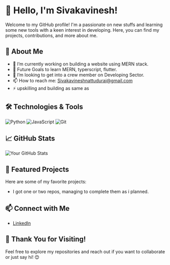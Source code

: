 # 👋 Hello, I'm Sivakavinesh!

Welcome to my GitHub profile! I'm a passionate on new stuffs and learning some new tools with a keen interest in developing. Here, you can find my projects, contributions, and more about me.

## 🚀 About Me

- 🔭 I’m currently working on building a website using MERN stack.
- 🌱 Future Goals to learn MERN, typerscript, flutter.
- 👯 I’m looking to get into a crew member on Developing Sector.
- 📫 How to reach me: Sivakavineshnattudurai@gmail.com
- ⚡ upskilling and building as same as 

## 🛠️ Technologies & Tools

![Python](https://img.shields.io/badge/-Python-3776AB?style=flat-square&logo=python&logoColor=white)
![JavaScript](https://img.shields.io/badge/-JavaScript-F7DF1E?style=flat-square&logo=javascript&logoColor=black)
![Git](https://img.shields.io/badge/-Git-F05032?style=flat-square&logo=git&logoColor=white)

## 📈 GitHub Stats
![Your GitHub Stats](https://github-readme-stats.vercel.app/api?username=Sivakavinesh&show_icons=true&theme=radical)

## 🌟 Featured Projects

Here are some of my favorite projects:

- I got one or two repos, managing to complete them as i planned.

## 📫 Connect with Me

- [LinkedIn](https://www.linkedin.com/in/who-is-sivakavinesh-n/)


## 🎉 Thank You for Visiting!

Feel free to explore my repositories and reach out if you want to collaborate or just say hi! 😊
